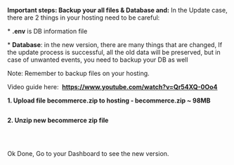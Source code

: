 <p><strong>Important steps: Backup your all files &amp; Database and:</strong> In the Update case, there are 2 things in your hosting need to be careful:</p>
<p>* <strong>.env</strong> is DB information file&nbsp;</p>
<p>* <strong>Database</strong>: in the new version, there are many things that are changed, If the update process is successful, all the old data will be preserved, but in case of unwanted events, you need to backup your DB as well</p>
<p>Note: Remember to backup files on your hosting.</p>
<p>Video guide here:&nbsp; <a href="https://www.youtube.com/watch?v=Qr54XQ-0Oo4"><strong>https://www.youtube.com/watch?v=Qr54XQ-0Oo4</strong></a></p>
<p><strong>1. Upload file becommerce.zip to hosting -&nbsp;</strong><strong>becommerce</strong><strong>.zip ~ 98MB</strong></p>
<p><img class="padding text-right" src="" /></p>
<p><strong>2. Unzip new&nbsp;</strong><strong>becommerce</strong><strong>&nbsp;zip file</strong></p>
<p><img class="padding text-right" src="" /></p>
<p>&nbsp;</p>
<p>Ok Done, Go to your Dashboard to see the new version.</p>